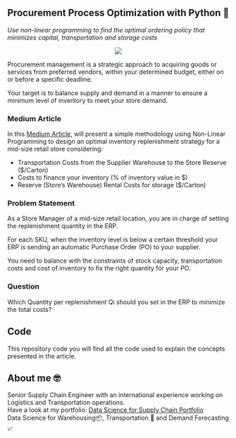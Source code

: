 ## Procurement Process Optimization with Python 🚛
*Use non-linear programming to find the optimal ordering policy that minimizes capital, transportation and storage costs*

<p align="center">
  <img align="center" src="https://miro.medium.com/max/1280/1*LlLZcqtUGUdqwLHSfF_N3g.png">
</p>

Procurement management is a strategic approach to acquiring goods or services from preferred vendors, within your determined budget, either on or before a specific deadline.

Your target is to balance supply and demand in a manner to ensure a minimum level of inventory to meet your store demand.

### Medium Article
In this [Medium Article](https://towardsdatascience.com/procurement-process-optimization-with-python-a4c7a2e3ba76), will present a simple methodology using Non-Linear Programming to design an optimal inventory replenishment strategy for a mid-size retail store considering:
- Transportation Costs from the Supplier Warehouse to the Store Reserve ($/Carton)
- Costs to finance your inventory (% of inventory value in $)
- Reserve (Store’s Warehouse) Rental Costs for storage ($/Carton)

### Problem Statement
As a Store Manager of a mid-size retail location, you are in charge of setting the replenishment quantity in the ERP.

For each SKU, when the inventory level is below a certain threshold your ERP is sending an automatic Purchase Order (PO) to your supplier.

You need to balance with the constraints of stock capacity, transportation costs and cost of inventory to fix the right quantity for your PO.

### Question
Which Quantity per replenishment Qi should you set in the ERP to minimize the total costs?

## Code
This repository code you will find all the code used to explain the concepts presented in the article.

## About me 🤓
Senior Supply Chain Engineer with an international experience working on Logistics and Transportation operations. \
Have a look at my portfolio: [Data Science for Supply Chain Portfolio](https://samirsaci.com) \
Data Science for Warehousing📦, Transportation 🚚 and Demand Forecasting 📈 
